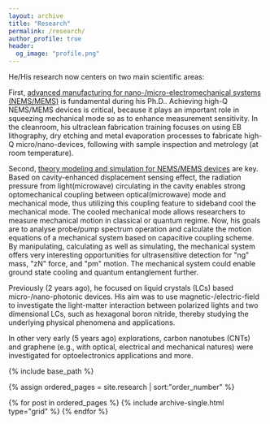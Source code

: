 ```yaml
---
layout: archive
title: "Research"
permalink: /research/
author_profile: true
header:
  og_image: "profile.png"
---
```


He/His research now centers on two main scientific areas:

First, <ins>advanced manufacturing for nano-/micro-electromechanical systems (NEMS/MEMS)</ins> is fundamental during his Ph.D.. Achieving high-Q NEMS/MEMS devices is critical, because it plays an important role in squeezing mechanical mode so as to enhance measurement sensitivity. In the cleanroom, his ultraclean fabrication training focuses on using EB lithography, dry etching and metal evaporation processes to fabricate high-Q micro/nano-devices, following with sample inspection and metrology (at room temperature).

Second, <ins>theory modeling and simulation for NEMS/MEMS devices</ins> are key. Based on cavity-enhanced displacement sensing effect, the radiation pressure from light(microwave) circulating in the cavity enables strong optomechanical coupling between optical(microwave) mode and mechanical mode, thus utilizing this coupling feature to sideband cool the mechanical mode. The cooled mechanical mode allows researchers to measure mechanical motion in classical or quantum regime. Now, his goals are to analyse probe/pump spectrum operation and calculate the motion equations of a mechanical system based on capacitive coupling scheme. By manipulating, calculating as well as simulating, the mechanical system offers very interesting opportunities for ultrasensitive detection for "ng" mass, "zN" force, and "pm" motion. The mechanical system could enable ground state cooling and quantum entanglement further.

Previously (2 years ago), he focused on liquid crystals (LCs) based micro-/nano-photonic devices. His aim was to use magnetic-/electric-field to investigate the light-matter interaction between polarized lights and two dimensional LCs, such as hexagonal boron nitride, thereby studying the underlying physical phenomena and applications.

In other very early (5 years ago) explorations, carbon nanotubes (CNTs) and graphene (e.g., with optical, electrical and mechanical natures) were investigated for optoelectronics applications and more.


<nbsp>

{% include base_path %}

{% assign ordered_pages = site.research | sort:"order_number" %}

{% for post in ordered_pages %}
  {% include archive-single.html type="grid" %}
{% endfor %}
